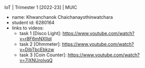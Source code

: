 IoT | Trimester 1 [2022-23] | MUIC

* name: Khwanchanok Chaichanayothinwatchara
* student id: 6280164
* links to videos:
  * task 1 [Disco Light]: https://www.youtube.com/watch?v=r8F6mNXIIqI
  * task 2 [Ohmmeter]: https://www.youtube.com/watch?v=DibTbcEbkzw
  * task 3 [Coin Counter]: https://www.youtube.com/watch?v=7jXNUrolvqQ


